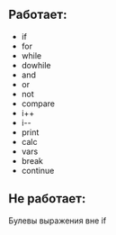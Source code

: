 Работает:
-------------

* if
* for
* while
* dowhile
* and
* or
* not
* compare
* i++
* i--
* print
* calc
* vars
* break
* continue

Не работает: 
-------------

Булевы выражения вне if

